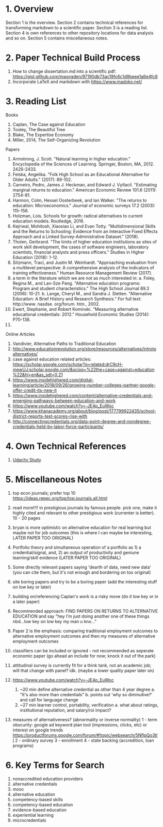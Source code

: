 # 1. Overview

Section 1 is the overview. Section 2 contains technical references for transforming markdown to a scientific paper. Section 3 is a reading list. Section 4 is own references to other repository locations for data analysis and so on. Section 5 contains miscellaneous notes.

# 2. Paper Technical Build Process

1. How to change dissertation.md into a scientific pdf: https://gist.github.com/maxogden/97190db73ac19fc6c1d9beee1a6e4fc8
2. Incorporate LaTeX and markdown with https://www.madoko.net/

# 3. Reading List

Books

1. Caplan, The Case against Education
2. Tooley, The Beautiful Tree
3. Blake, The Expertise Economy
4. Miller, 2014, The Self-Organizing Revolution

Papers

1. Armstrong, J. Scott. "Natural learning in higher education." Encyclopedia of the Sciences of Learning. Springer, Boston, MA, 2012. 2426-2433.
2. Felska, Angelika. "Folk High School as an Educational Alternative for Older Adults." (2017): 89-102.
3. Carneiro, Pedro, James J. Heckman, and Edward J. Vytlacil. "Estimating marginal returns to education." American Economic Review 101.6 (2011): 2754-81.
4. Harmon, Colm, Hessel Oosterbeek, and Ian Walker. "The returns to education: Microeconomics." Journal of economic surveys 17.2 (2003): 115-156.
5. Holzman, Lois. Schools for growth: radical alternatives to current education models. Routledge, 2016.
6. Kejriwal, Mohitosh, Xiaoxiao Li, and Evan Totty. "Multidimensional Skills and the Returns to Schooling: Evidence from an Interactive Fixed Effects Approach and a Linked Survey-Administrative Dataset." (2018).
7. Tholen, Gerbrand. "The limits of higher education institutions as sites of work skill development, the cases of software engineers, laboratory scientists, financial analysts and press officers." Studies in Higher Education (2018): 1-12.
8. Sitzmann, Traci, and Justin M. Weinhardt. "Approaching evaluation from a multilevel perspective: A comprehensive analysis of the indicators of training effectiveness." Human Resource Management Review (2017).
9. a term in the literature which we are not as much interested in: 
   a. Foley, Regina M., and Lan-Sze Pang. "Alternative education programs: Program and student characteristics." The High School Journal 89.3 (2006): 10-21.
   b. Lange, Cheryl M., and Sandra J. Sletten. "Alternative Education: A Brief History and Research Synthesis." For full text: http://www. nasdse. org/forum. htm., 2002.
10. Ewert, Stephanie, and Robert Kominski. "Measuring alternative educational credentials: 2012." Household Economic Studies (2014): P70-138.
11. 

Online Articles 

1. Vandivier, Alternative Paths to Traditional Education
2. http://www.educationrevolution.org/store/resources/alternatives/introtoalternatives/
3. case against education related articles: https://scholar.google.com/scholar?q=related:drC9cH-mewUJ:scholar.google.com/&scioq=%22the+case+against+education%22&hl=en&as_sdt=0,21
4. https://www.insidehighered.com/digital-learning/article/2018/09/26/growing-number-colleges-partner-google-offer-credit-its-new-it
5. https://www.insidehighered.com/content/alternative-credentials-and-emerging-pathways-between-education-and-work
6. https://www.youtube.com/watch?v=-JE4p_EuWoc
7. https://www.khanacademy.org/about/blog/post/177799922435/school-district-reports-test-scores-rise-with
8. http://connectingcredentials.org/data-point-degree-and-nondegree-credentials-held-by-labor-force-participants/


# 4. Own Technical References

1. [Udacity Study](https://github.com/Vandivier/data-science-practice/tree/master/stata/udacity-exploratory-analysis)

# 5. Miscellaneous Notes

1. top econ journals; prefer top 10 https://ideas.repec.org/top/top.journals.all.html

2. read more!!!! in prestigious journals by famous people. pick one, make it highly cited and relevant to other prestigious work (currenter is better). 10 - 20 pages

3. bryan is more optimistic on alternative education for real learning but maybe not for job outcomes (this is where I can maybe be interesting, LATER PAPER TOO ORIGINAL)

4. Portfolio theory and simultaneous operation of a portfolio as 1) a credential/signal, and, 2) an output of productivity and geniune learning/skill evidence (LATER PAPER TOO ORIGINAL)

5. Some directly relevant papers saying 'dearth of data, need new data' (you can cite them, but it's not enough and bordering on too original)

6. site boring papers and try to be a boring paper (add the interesting stuff on low key or later)

7. building on/referencing Caplan's work is a risky move (do it low key or in a later paper)

8. Recommended approach: FIND PAPERS ON RETURNS TO ALTERNATIVE EDUCATION and say "hey I'm just doing another one of these things nbd...low key on low key my man u kno..."

9. Paper 2 is the emphasis: comparing traditional employment outcomes to alternative employment outcomes and then *my* measures of alternative employment outcomes

10. classifiers can be included or ignored - not recommended as seperate economic paper (go ahead an include for now; knock it out of the park)

11. attitudinal survey is currently fit for a think tank, not an academic job; will that change with panel? idk. (maybe a lower quality paper later on)

12. https://www.youtube.com/watch?v=-JE4p_EuWoc
    1. ~20 min define alternative credential as other than 4 year degree
        a. "It's also more than credentials"
        b. points out 'why so diminutive?' and call for language change
    2. ~27 min learner control, portability, verification
        a. what about ratings, institutional reputation, and salary/roi impact?

13. measures of alternativeness? (abnormality or inverse normality)
1 - term obscurity: google ad keyword plan tool (impressions, clicks, etc) or interest on google trends https://productforums.google.com/forum/#!topic/websearch/5NfIpQo3tII
2 - ordinary survey
3 - enrollment
4 - state backing (accredition, loan programs)

# 6. Key Terms for Search

1. nonaccredited education providers
2. alternative credentials
3. mooc
4. alternative education
5. competency-based skills
6. competency-based education
7. evidence-based education
8. experiential learning
9. microcredentials
